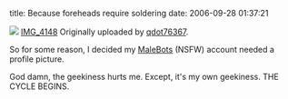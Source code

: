 title: Because foreheads require soldering
date: 2006-09-28 01:37:21 

[![][1]][2]
[IMG_4148][3]
Originally uploaded by [qdot76367][4].

So for some reason, I decided my [MaleBots][5] (NSFW) account needed a profile picture.   

God damn, the geekiness hurts me. Except, it's my own geekiness. THE CYCLE BEGINS.

   [1]: http://static.flickr.com/90/254623744_da147e8004_m.jpg
   [2]: http://www.flickr.com/photos/80226255@N00/254623744/
   [3]: http://www.flickr.com/photos/80226255@N00/254623744/
   [4]: http://www.flickr.com/people/80226255@N00/
   [5]: http://www.malebots.com


